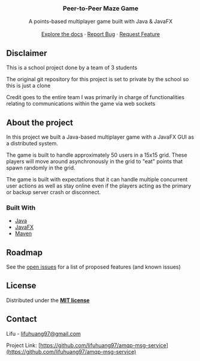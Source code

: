

<p align="center">

<h3 align="center">Peer-to-Peer Maze Game</h3>
<p align="center">
  A points-based multiplayer game built with Java & JavaFX
  </br>
  </br>
  <a href="https://github.com/lifuhuang97/p2p-maze-game">Explore the docs</a> · 
  <a href="https://github.com/lifuhuang97/p2p-maze-game">Report Bug</a> ·
  <a href="https://github.com/lifuhuang97/p2p-maze-game">Request Feature</a>
</p>
</p>



## Disclaimer
This is a school project done by a team of 3 students

The original git repository for this project is set to private by the school so this is just a clone

Credit goes to the entire team I was primarily in charge of functionalities relating to communications within the game via web sockets


## About the project
In this project we built a Java-based multiplayer game with a JavaFX GUI as a distributed system.

The game is built to handle approximately 50 users in a 15x15 grid. These players will move around asynchronously in the grid to "eat" points that spawn randomly in the grid.

The game is built with expectations that it can handle multiple concurrent user actions as well as stay online even if the players acting as the primary or backup server crash or disconnect.

### Built With
* [Java](https://docs.oracle.com/en/java/javase/17/docs/api/index.html)
* [JavaFX](https://openjfx.io/)
* [Maven](https://maven.apache.org/plugins/maven-javadoc-plugin/usage.html)


## Roadmap

See the [open issues](https://github.com/lifuhuang97/p2p-maze-game/issues) for a list of proposed features (and known issues)


## License
Distributed under the **[MIT license](http://opensource.org/licenses/mit-license.php)**

## Contact

Lifu - lifuhuang97@gmail.com

Project Link: [https://github.com/lifuhuang97/amqp-msg-service](https://github.com/lifuhuang97/amqp-msg-service)

